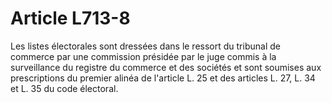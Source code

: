# Article L713-8

Les listes électorales sont dressées dans le ressort du tribunal de commerce par une commission présidée par le juge commis à la surveillance du registre du commerce et des sociétés et sont soumises aux prescriptions du premier alinéa de l'article L. 25 et des articles L. 27, L. 34 et L. 35 du code électoral.
